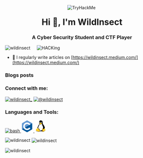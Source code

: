 <img src="https://tryhackme-badges.s3.amazonaws.com/WildInsect.png" alt="TryHackMe" width="300" align="right">
<h1 align="center">Hi 👋, I'm WildInsect</h1>
<h3 align="center">A Cyber Security Student and CTF Player</h3>
<img src="https://i.imgur.com/pQT0l.gif" alt="HACKing" width="400" align="right">
<p align="left"> <img src="https://komarev.com/ghpvc/?username=wildinsect&label=Profile%20views&color=0e75b6&style=flat" alt="wildinsect" /> </p>

- 📝 I regularly write articles on [https://wildinsect.medium.com/](https://wildinsect.medium.com/)

### Blogs posts
<!-- BLOG-POST-LIST:START -->
<!-- BLOG-POST-LIST:END -->

<h3 align="left">Connect with me:</h3>
<p align="left">
<a href="https://instagram.com/wildinsect_" target="blank"><img align="center" src="https://raw.githubusercontent.com/rahuldkjain/github-profile-readme-generator/master/src/images/icons/Social/instagram.svg" alt="wildinsect_" height="30" width="40" /></a>
<a href="https://medium.com/@wildinsect" target="blank"><img align="center" src="https://raw.githubusercontent.com/rahuldkjain/github-profile-readme-generator/master/src/images/icons/Social/medium.svg" alt="@wildinsect" height="30" width="40" /></a>
</p>

<h3 align="left">Languages and Tools:</h3>
<p align="left"> <a href="https://www.gnu.org/software/bash/" target="_blank" rel="noreferrer"> <img src="https://www.vectorlogo.zone/logos/gnu_bash/gnu_bash-icon.svg" alt="bash" width="40" height="40"/> </a> <a href="https://www.cprogramming.com/" target="_blank" rel="noreferrer"> <img src="https://raw.githubusercontent.com/devicons/devicon/master/icons/c/c-original.svg" alt="c" width="40" height="40"/> </a> <a href="https://www.linux.org/" target="_blank" rel="noreferrer"> <img src="https://raw.githubusercontent.com/devicons/devicon/master/icons/linux/linux-original.svg" alt="linux" width="40" height="40"/> </a> </p>

<p><img align="left" src="https://github-readme-stats.vercel.app/api/top-langs?username=wildinsect&show_icons=true&locale=en&layout=compact" alt="wildinsect" /></p>

<p>&nbsp;<img align="center" src="https://github-readme-stats.vercel.app/api?username=wildinsect&show_icons=true&locale=en" alt="wildinsect" /></p>

<p><img align="center" src="https://github-readme-streak-stats.herokuapp.com/?user=wildinsect&" alt="wildinsect" /></p>

